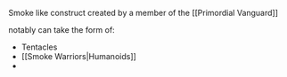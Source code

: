 Smoke like construct created by a member of the [[Primordial Vanguard]]

notably can take the form of:
- Tentacles
- [[Smoke Warriors|Humanoids]]
- 